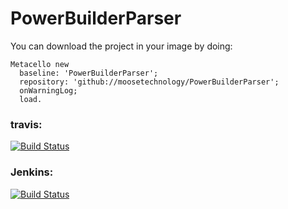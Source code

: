 # PowerBuilderParser

You can download the project in your image by doing:

```st
Metacello new
  baseline: 'PowerBuilderParser';
  repository: 'github://moosetechnology/PowerBuilderParser';
  onWarningLog;
  load.
```

### travis:
[![Build Status](https://api.travis-ci.com/moosetechnology/PowerBuilderParser.svg?branch=master)](https://travis-ci.com/moosetechnology/PowerBuilderParser)
### Jenkins: 
[![Build Status](https://ci.inria.fr/pharo-contribution/job/PowerbuilderParser/badge/icon)](https://ci.inria.fr/pharo-contribution/job/PowerbuilderParser/)
